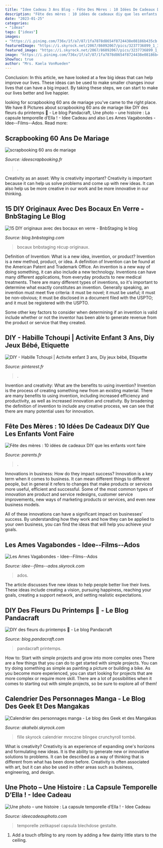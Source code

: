 ```yaml
---
title: "Idee Cadeau 3 Ans Blog - Fête Des Mères : 10 Idées De Cadeaux Diy Que Les Enfants Vont Faire"
description: "Fête des mères : 10 idées de cadeaux diy que les enfants vont faire"
date: "2023-01-25"
categories:
- "ideas"
tags: ["ideas"]
images:
- "https://i.pinimg.com/736x/1f/a7/87/1fa7878d8654f8724438e08186b435cb.jpg"
featuredImage: "https://i.skyrock.net/2067/86092067/pics/3237736899_1_3_g8uFWHuf.jpg"
featured_image: "https://i.skyrock.net/2067/86092067/pics/3237736899_1_3_g8uFWHuf.jpg"
image: "https://i.pinimg.com/736x/1f/a7/87/1fa7878d8654f8724438e08186b435cb.jpg"
ShowToc: true
author: "Mrs. Kaela VonRueden"
---
```



Conclusion:
In this article, we have looked at a few big ideas that can help improve our lives. These ideas can be used to make smaller changes inour lives that can have a big impact. By taking these steps, we can start to make our lives better and live happier.

	

		
looking for scrapbooking 60 ans de mariage you've came to the right place. We have 8 Pictures about scrapbooking 60 ans de mariage like DIY des fleurs du printemps 🌸 - Le blog Pandacraft, Une photo – une histoire : La capsule temporelle d’Ella ! - Idee Cadeau and also Les Ames Vagabondes - Idee--Films--Ados. Read more:
		
    
## Scrapbooking 60 Ans De Mariage

<img loading=lazy src="http://www.ideescrapbooking.fr/images/scrapbooking-60-ans-de-mariage_6.jpg" onerror="this.onerror=null;this.src='https://tse1.mm.bing.net/th?id=OIP.JrXhxtHNl1Puf_1c5Au-7QHaKI&amp;pid=15.1';" alt="scrapbooking 60 ans de mariage">

_Source: ideescrapbooking.fr_

>. 

	

Creativity as an asset: Why is creativity important?
Creativity is important because it can help us solve problems and come up with new ideas. It can also help us be more creative in our work and be more innovative in our thinking.

    
## 15 DIY Originaux Avec Des Bocaux En Verre - BnbStaging Le Blog

<img loading=lazy src="http://blog.bnbstaging.com/images/BLOG/AMENAGER/DIY/BOCAUX-VERRE/DIY-bocaux3.PNG" onerror="this.onerror=null;this.src='https://tse2.mm.bing.net/th?id=OIP.snkVb3fQP2n-jjlpMxALhgHaFW&amp;pid=15.1';" alt="15 DIY originaux avec des bocaux en verre - BnbStaging le blog">

_Source: blog.bnbstaging.com_

>bocaux bnbstaging récup originaux. 

	

Definition of Invention: What is a new idea, invention, or product?
Invention is a new method, product, or idea. A definition of Invention can be found at the American Patent and Trademark Office. An invention is a new way of doing something, it can also include a new technology. Inventions can have many different applications, from everyday products to new medical treatments. 
There are many different types of inventions, so it's important to determine what exactly constitutes an invention. Generally speaking, an invention must meet five criteria: it must be novel; it must be useful; it must be non-obvious; it must be disclosed in a document filed with the USPTO; and it must be registered with the USPTO. 

Some other key factors to consider when determining if an invention is valid include whether or not the inventor has been able to generate revenue from the product or service that they created.

    
## DIY - Habille Tchoupi | Activite Enfant 3 Ans, Diy Jeux Bébé, Etiquette

<img loading=lazy src="https://i.pinimg.com/736x/1f/a7/87/1fa7878d8654f8724438e08186b435cb.jpg" onerror="this.onerror=null;this.src='https://tse4.mm.bing.net/th?id=OIP.YrHzV6UDXIayaDJ3E4FswQHaJ3&amp;pid=15.1';" alt="DIY - Habille Tchoupi | Activite enfant 3 ans, Diy jeux bébé, Etiquette">

_Source: pinterest.fr_

>. 

	

Invention and creativity: What are the benefits to using invention?
Invention is the process of creating something new from an existing material. There are many benefits to using invention, including increased efficiency and productivity, as well as increased innovation and creativity. By broadening the definition of invention to include any creative process, we can see that there are many potential uses for innovation.

    
## Fête Des Mères : 10 Idées De Cadeaux DIY Que Les Enfants Vont Faire

<img loading=lazy src="https://i.unimedias.fr/2019-05/diy-bouquet-paille-fleur-int_2.jpg?auto=format%2Ccompress&amp;crop=faces&amp;cs=tinysrgb&amp;fit=max&amp;h=453&amp;w=806" onerror="this.onerror=null;this.src='https://tse1.mm.bing.net/th?id=OIP.fB0lwyfCPSMZ1fZLxRKaGgAAAA&amp;pid=15.1';" alt="Fête des mères : 10 idées de cadeaux DIY que les enfants vont faire">

_Source: parents.fr_

>. 

	

Innovations in business: How do they impact success?
Innovation is a key term when it comes to business. It can mean different things to different people, but in general it refers to changes that make products or services more useful, efficient and successful.
Some of the most common types of innovation are product and service redesigns, customer service improvements, new ways of marketing products or services, and even new business models.

All of these innovations can have a significant impact on businesses' success. By understanding how they work and how they can be applied to your own business, you can find the ideas that will help you achieve your goals.

    
## Les Ames Vagabondes - Idee--Films--Ados

<img loading=lazy src="https://i.skyrock.net/2067/86092067/pics/3237736899_1_3_g8uFWHuf.jpg" onerror="this.onerror=null;this.src='https://tse1.mm.bing.net/th?id=OIP.0MUTY4bvc3X_t-MGf-adlgHaJ4&amp;pid=15.1';" alt="Les Ames Vagabondes - Idee--Films--Ados">

_Source: idee--films--ados.skyrock.com_

>ados. 

	

The article discusses five new ideas to help people better live their lives. These ideas include creating a vision, pursuing happiness, reaching your goals, creating a support network, and setting realistic expectations.

    
## DIY Des Fleurs Du Printemps 🌸 - Le Blog Pandacraft

<img loading=lazy src="https://blog.pandacraft.com/wp-content/uploads/2020/04/Visuels_FleurPrintemps-02.png" onerror="this.onerror=null;this.src='https://tse1.mm.bing.net/th?id=OIP.5TPJfOxM_25iLQG_aQAl4AHaDt&amp;pid=15.1';" alt="DIY des fleurs du printemps 🌸 - Le blog Pandacraft">

_Source: blog.pandacraft.com_

>pandacraft printemps. 

	

How to: Start with simple projects and grow into more complex ones
There are a few things that you can do to get started with simple projects. You can try doing something as simple as painting a picture or building a bike. As you become more experienced, you can start looking for projects that are more complex or require more skill. There are a lot of possibilities when it comes to starting out with simple projects, so be sure to explore all of them!

    
## Calendrier Des Personnages Manga - Le Blog Des Geek Et Des Mangakas

<img loading=lazy src="https://i.skyrock.net/0506/80250506/pics/3123059331_1_3_60ZyR78h.jpg" onerror="this.onerror=null;this.src='https://tse2.mm.bing.net/th?id=OIP.5JBWsUTsS-HeD69LzBYzfwHaKR&amp;pid=15.1';" alt="Calendrier des personnages manga - Le blog des Geek et des Mangakas">

_Source: akahebi.skyrock.com_

>fille skyrock calendrier mroczne blingee crunchyroll tombé. 

	

What is creativity?
Creativity is an experience of expanding one's horizons and formulating new ideas. It is the ability to generate new or innovative solutions to problems. It can be described as a way of thinking that is different from what has been done before. Creativity is often associated with art, but it can also be used in other areas such as business, engineering, and design.

    
## Une Photo – Une Histoire : La Capsule Temporelle D’Ella ! - Idee Cadeau

<img loading=lazy src="https://www.ideecadeauphoto.com/blog/wp-content/uploads/2012/09/capsule-temporelle-noeud.jpg" onerror="this.onerror=null;this.src='https://tse4.mm.bing.net/th?id=OIP.SbiO-R5A34G9HVJd37b-JQHaHa&amp;pid=15.1';" alt="Une photo – une histoire : La capsule temporelle d’Ella ! - Idee Cadeau">

_Source: ideecadeauphoto.com_

>temporelle zeitkapsel capsula blechdose gestalte. 

	

1. Add a touch ofbling to any room by adding a few dainty little stars to the ceiling.

